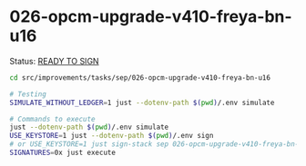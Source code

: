 # 026-opcm-upgrade-v410-freya-bn-u16

Status: [READY TO SIGN]()

```bash
cd src/improvements/tasks/sep/026-opcm-upgrade-v410-freya-bn-u16

# Testing
SIMULATE_WITHOUT_LEDGER=1 just --dotenv-path $(pwd)/.env simulate

# Commands to execute
just --dotenv-path $(pwd)/.env simulate
USE_KEYSTORE=1 just --dotenv-path $(pwd)/.env sign
# or USE_KEYSTORE=1 just sign-stack sep 026-opcm-upgrade-v410-freya-bn-u16
SIGNATURES=0x just execute
```